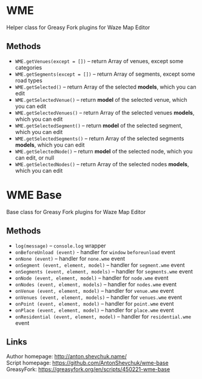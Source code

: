 # WME
Helper class for Greasy Fork plugins for Waze Map Editor

## Methods
* `WME.getVenues(except = [])` – return Array of venues, except some categories
* `WME.getSegments(except = [])` – return Array of segments, except some road types
* `WME.getSelected()` – return Array of the selected **models**, which you can edit
* `WME.getSelectedVenue()` – return **model** of the selected venue, which you can edit
* `WME.getSelectedVenues()` – return Array of the selected venues **models**, which you can edit
* `WME.getSelectedSegment()` – return **model** of the selected segment, which you can edit
* `WME.getSelectedSegments()` – return Array of the selected segments **models**, which you can edit
* `WME.getSelectedNode()` – return **model** of the selected node, which you can edit, or null
* `WME.getSelectedNodes()` – return Array of the selected nodes **models**, which you can edit

# WME Base
Base class for Greasy Fork plugins for Waze Map Editor

## Methods

* `log(message)` – `console.log` wrapper
* `onBeforeUnload (event)` - handler for `window` `beforeunload` event
* `onNone (event)` – handler for `none.wme` event
* `onSegment (event, element, model)` – handler for `segment.wme` event
* `onSegments (event, element, models)` – handler for `segments.wme` event
* `onNode (event, element, model)` – handler for `node.wme` event
* `onNodes (event, element, models)` – handler for `nodes.wme` event
* `onVenue (event, element, model)` – handler for `venue.wme` event
* `onVenues (event, element, models)` – handler for `venues.wme` event
* `onPoint (event, element, model)` – handler for `point.wme` event
* `onPlace (event, element, model)` – handler for `place.wme` event
* `onResidential (event, element, model)` – handler for `residential.wme` event

## Links
Author homepage: http://anton.shevchuk.name/  
Script homepage: https://github.com/AntonShevchuk/wme-base  
GreasyFork: https://greasyfork.org/en/scripts/450221-wme-base  
